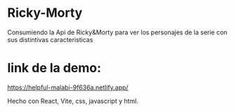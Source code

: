 # Ricky-Morty
Consumiendo la Api de Ricky&amp;Morty para ver los personajes de la serie con sus distintivas caracteristicas
# link de la demo: 
https://helpful-malabi-9f636a.netlify.app/

Hecho con React, Vite, css, javascript y html.
